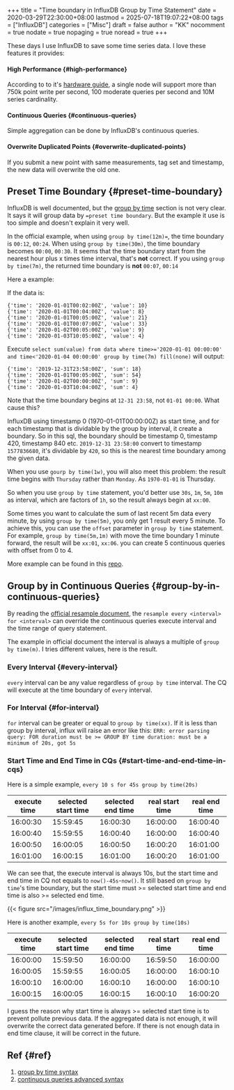+++
title = "Time boundary in InfluxDB Group by Time Statement"
date = 2020-03-29T22:30:00+08:00
lastmod = 2025-07-18T19:07:22+08:00
tags = ["InfluxDB"]
categories = ["Misc"]
draft = false
author = "KK"
nocomment = true
nodate = true
nopaging = true
noread = true
+++

These days I  use InfluxDB to save some time series data. I love these features it provides:


#### High Performance {#high-performance}

According to to it's [hardware guide](https://docs.influxdata.com/influxdb/v1.7/guides/hardware_sizing/#single-node-or-cluster), a single node will support more than 750k point write per second, 100 moderate queries per second and 10M series cardinality.


#### Continuous Queries {#continuous-queries}

Simple aggregation can be done by InfluxDB's continuous queries.


#### Overwrite Duplicated Points {#overwrite-duplicated-points}

If you submit a new point with same measurements, tag set and timestamp, the new data will overwrite the old one.


## Preset Time Boundary {#preset-time-boundary}

InfluxDB is well documented, but the [group by time](https://docs.influxdata.com/influxdb/v1.7/query_language/data_exploration/#basic-group-by-time-syntax) section is not very clear. It says it will group data by `=preset time boundary`. But the example it use is too simple and doesn't explain it very well.

In the official example, when using `group by time(12m)=`, the time boundary is `00:12`, `00:24`. When using `group by time(30m)`, the time boundary becomes `00:00`, `00:30`. It seems that the time boundary start from the nearest hour plus x times time interval, that's **not** correct. If you using `group by time(7m)`, the returned time boundary is **not** `00:07`, `00:14`

Here a example:

If the data is:

```nil
{'time': '2020-01-01T00:02:00Z', 'value': 10}
{'time': '2020-01-01T00:04:00Z', 'value': 8}
{'time': '2020-01-01T00:05:00Z', 'value': 21}
{'time': '2020-01-01T00:07:00Z', 'value': 33}
{'time': '2020-01-02T00:05:00Z', 'value': 9}
{'time': '2020-01-03T10:05:00Z', 'value': 4}
```

Execute `select sum(value) from data where time>='2020-01-01 00:00:00' and time<'2020-01-04 00:00:00' group by time(7m) fill(none)` will output:

```nil
{'time': '2019-12-31T23:58:00Z', 'sum': 18}
{'time': '2020-01-01T00:05:00Z', 'sum': 54}
{'time': '2020-01-02T00:00:00Z', 'sum': 9}
{'time': '2020-01-03T10:04:00Z', 'sum': 4}
```

Note that the time boundary begins at `12-31 23:58`, not `01-01 00:00`. What cause this?

InfluxDB using timestamp 0 (1970-01-01T00:00:00Z) as start time, and for each timestamp that is dividable by the group by interval, it create a boundary. So in this sql, the boundary should be timestamp 0, timestamp 420, timestamp 840 etc. `2019-12-31 23:58:00` convert to timestamp `1577836680`, it's dividable by `420`, so this is the nearest time boundary among the given data.

When you use `gourp by time(1w)`, you will also meet this problem: the result time begins with `Thursday` rather than `Monday`. As `1970-01-01` is Thursday.

So when you use `group by time` statement, you'd better use `30s`, `1m`, `5m`, `10m` as interval, which are factors of `1h`, so the result always begin at `xx:00`.

Some times you want to calculate the sum of last recent 5m data every minute, by using `group by time(5m)`, you only get 1 result every 5 minute. To achieve this, you can use the `offset` parameter in `group by time` statement. For example, `group by time(5m,1m)` with move the time boundary 1 minute forward, the result will be `xx:01`, `xx:06`. you can create 5 continuous queries with offset from 0 to 4.

More example can be found in this [repo](https://github.com/bebound/influx_time_boundary).


## Group by in Continuous Queries {#group-by-in-continuous-queries}

By reading the [official resample document](https://docs.influxdata.com/influxdb/v1.7/query_language/continuous_queries/#advanced-syntax), the `resample every <interval> for <interval>` can override the continuous queries execute interval and the time range of query statement.

The example in official document the interval is always a multiple of `group by time(m)`. I tries different values, here is the result.


### Every Interval {#every-interval}

`every` interval can be any value regardless of `group by time` interval. The CQ will execute at the time boundary of `every` interval.


### For Interval {#for-interval}

`for` interval can be greater or equal to `group by time(xx)`. If it is less than group by interval, influx will raise an error like this: `ERR: error parsing query: FOR duration must be >= GROUP BY time duration: must be a minimum of 20s, got 5s`


### Start Time and End Time in CQs {#start-time-and-end-time-in-cqs}

Here is a simple example, `every 10 s for 45s group by time(20s)`

| execute time | selected start time | selected end time | real start time | real end time |
|--------------|---------------------|-------------------|-----------------|---------------|
| 16:00:30     | 15:59:45            | 16:00:30          | 16:00:00        | 16:00:40      |
| 16:00:40     | 15:59:55            | 16:00:40          | 16:00:00        | 16:00:40      |
| 16:00:50     | 16:00:05            | 16:00:50          | 16:00:20        | 16:01:00      |
| 16:01:00     | 16:00:15            | 16:01:00          | 16:00:20        | 16:01:00      |

We can see that, the execute interval is always 10s, but the start time and end time in CQ not equals to `now()-45s`-`now()`. It still based on `group by time`'s time boundary, but the start time must &gt;= selected start time and end time is also &gt;= selected end time.

{{< figure src="/images/influx_time_boundary.png" >}}

Here is another example, `every 5s for 10s group by time(10s)`

| execute time | selected start time | selected end time | real start time | real end time |
|--------------|---------------------|-------------------|-----------------|---------------|
| 16:00:00     | 15:59:50            | 16:00:00          | 16:59:50        | 16:00:00      |
| 16:00:05     | 15:59:55            | 16:00:05          | 16:00:00        | 16:00:10      |
| 16:00:10     | 16:00:00            | 16:00:10          | 16:00:00        | 16:00:10      |
| 16:00:15     | 16:00:05            | 16:00:15          | 16:00:10        | 16:00:20      |

I guess the reason why start time is always &gt;= selected start time is to prevent pollute previous data. If the aggregated data is not enough, it will overwrite the correct data generated before. If there is not enough data in end time clause, it will be correct in the future.


## Ref {#ref}

1.  [group by time syntax](https://docs.influxdata.com/influxdb/v1.7/query_language/data_exploration/#basic-group-by-time-syntax)
2.  [continuous queries advanced syntax](https://docs.influxdata.com/influxdb/v1.7/query_language/continuous_queries/#advanced-syntax)
